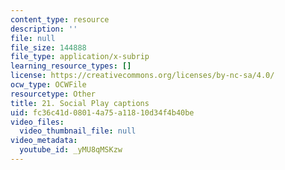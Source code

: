 ```yaml
---
content_type: resource
description: ''
file: null
file_size: 144888
file_type: application/x-subrip
learning_resource_types: []
license: https://creativecommons.org/licenses/by-nc-sa/4.0/
ocw_type: OCWFile
resourcetype: Other
title: 21. Social Play captions
uid: fc36c41d-0801-4a75-a118-10d34f4b40be
video_files:
  video_thumbnail_file: null
video_metadata:
  youtube_id: _yMU8qMSKzw
---
```

